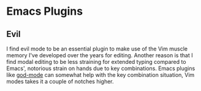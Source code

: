 # Emacs Plugins

## Evil

I find evil mode to be an essential plugin to make use of the Vim muscle memory
I've developed over the years for editing. Another reason is that I find modal
editing to be less straining for extended typing compared to Emacs', notorious
strain on hands due to key combinations. Emacs plugins like
[god-mode](https://github.com/chrisdone/god-mode) can somewhat help with the
key combination situation, Vim modes takes it a couple of notches higher.
